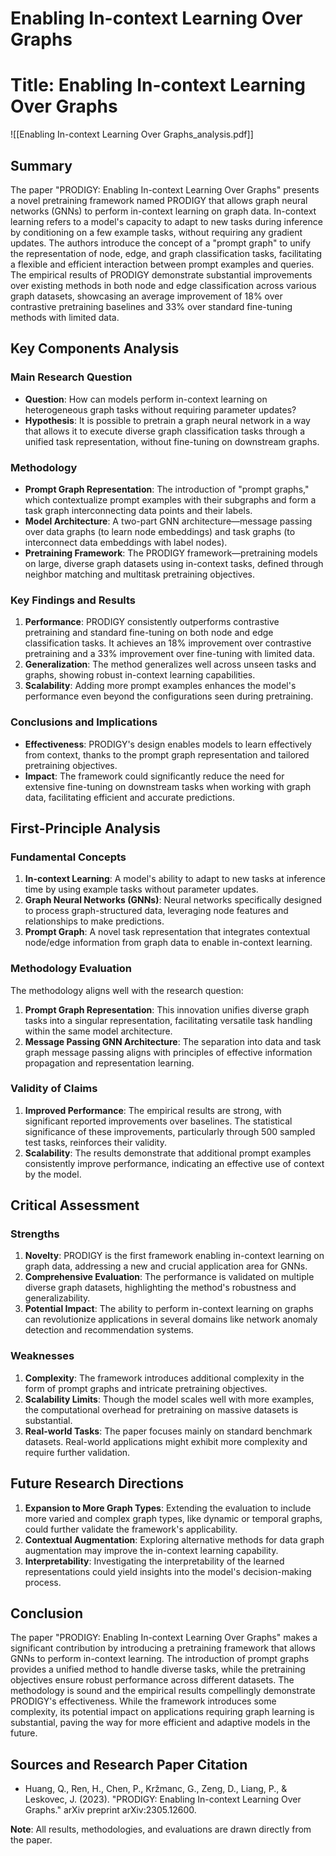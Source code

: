 # Enabling In-context Learning Over Graphs

# Title: Enabling In-context Learning Over Graphs
![[Enabling In-context Learning Over Graphs_analysis.pdf]]

## Summary
The paper "PRODIGY: Enabling In-context Learning Over Graphs" presents a novel pretraining framework named PRODIGY that allows graph neural networks (GNNs) to perform in-context learning on graph data. In-context learning refers to a model's capacity to adapt to new tasks during inference by conditioning on a few example tasks, without requiring any gradient updates. The authors introduce the concept of a "prompt graph" to unify the representation of node, edge, and graph classification tasks, facilitating a flexible and efficient interaction between prompt examples and queries. The empirical results of PRODIGY demonstrate substantial improvements over existing methods in both node and edge classification across various graph datasets, showcasing an average improvement of 18% over contrastive pretraining baselines and 33% over standard fine-tuning methods with limited data.

## Key Components Analysis

### Main Research Question
- **Question**: How can models perform in-context learning on heterogeneous graph tasks without requiring parameter updates?
- **Hypothesis**: It is possible to pretrain a graph neural network in a way that allows it to execute diverse graph classification tasks through a unified task representation, without fine-tuning on downstream graphs.

### Methodology
- **Prompt Graph Representation**: The introduction of "prompt graphs," which contextualize prompt examples with their subgraphs and form a task graph interconnecting data points and their labels.
- **Model Architecture**: A two-part GNN architecture—message passing over data graphs (to learn node embeddings) and task graphs (to interconnect data embeddings with label nodes).
- **Pretraining Framework**: The PRODIGY framework—pretraining models on large, diverse graph datasets using in-context tasks, defined through neighbor matching and multitask pretraining objectives.

### Key Findings and Results
1. **Performance**: PRODIGY consistently outperforms contrastive pretraining and standard fine-tuning on both node and edge classification tasks. It achieves an 18% improvement over contrastive pretraining and a 33% improvement over fine-tuning with limited data.
2. **Generalization**: The method generalizes well across unseen tasks and graphs, showing robust in-context learning capabilities.
3. **Scalability**: Adding more prompt examples enhances the model's performance even beyond the configurations seen during pretraining.

### Conclusions and Implications
- **Effectiveness**: PRODIGY's design enables models to learn effectively from context, thanks to the prompt graph representation and tailored pretraining objectives.
- **Impact**: The framework could significantly reduce the need for extensive fine-tuning on downstream tasks when working with graph data, facilitating efficient and accurate predictions.

## First-Principle Analysis

### Fundamental Concepts
1. **In-context Learning**: A model's ability to adapt to new tasks at inference time by using example tasks without parameter updates.
2. **Graph Neural Networks (GNNs)**: Neural networks specifically designed to process graph-structured data, leveraging node features and relationships to make predictions.
3. **Prompt Graph**: A novel task representation that integrates contextual node/edge information from graph data to enable in-context learning.

### Methodology Evaluation
The methodology aligns well with the research question:
1. **Prompt Graph Representation**: This innovation unifies diverse graph tasks into a singular representation, facilitating versatile task handling within the same model architecture.
2. **Message Passing GNN Architecture**: The separation into data and task graph message passing aligns with principles of effective information propagation and representation learning.

### Validity of Claims
1. **Improved Performance**: The empirical results are strong, with significant reported improvements over baselines. The statistical significance of these improvements, particularly through 500 sampled test tasks, reinforces their validity.
2. **Scalability**: The results demonstrate that additional prompt examples consistently improve performance, indicating an effective use of context by the model.

## Critical Assessment

### Strengths
1. **Novelty**: PRODIGY is the first framework enabling in-context learning on graph data, addressing a new and crucial application area for GNNs.
2. **Comprehensive Evaluation**: The performance is validated on multiple diverse graph datasets, highlighting the method's robustness and generalizability.
3. **Potential Impact**: The ability to perform in-context learning on graphs can revolutionize applications in several domains like network anomaly detection and recommendation systems.

### Weaknesses
1. **Complexity**: The framework introduces additional complexity in the form of prompt graphs and intricate pretraining objectives.
2. **Scalability Limits**: Though the model scales well with more examples, the computational overhead for pretraining on massive datasets is substantial.
3. **Real-world Tasks**: The paper focuses mainly on standard benchmark datasets. Real-world applications might exhibit more complexity and require further validation.

## Future Research Directions

1. **Expansion to More Graph Types**: Extending the evaluation to include more varied and complex graph types, like dynamic or temporal graphs, could further validate the framework's applicability.
2. **Contextual Augmentation**: Exploring alternative methods for data graph augmentation may improve the in-context learning capability.
3. **Interpretability**: Investigating the interpretability of the learned representations could yield insights into the model's decision-making process.

## Conclusion

The paper "PRODIGY: Enabling In-context Learning Over Graphs" makes a significant contribution by introducing a pretraining framework that allows GNNs to perform in-context learning. The introduction of prompt graphs provides a unified method to handle diverse tasks, while the pretraining objectives ensure robust performance across different datasets. The methodology is sound and the empirical results compellingly demonstrate PRODIGY's effectiveness. While the framework introduces some complexity, its potential impact on applications requiring graph learning is substantial, paving the way for more efficient and adaptive models in the future.

## Sources and Research Paper Citation
- Huang, Q., Ren, H., Chen, P., Kržmanc, G., Zeng, D., Liang, P., & Leskovec, J. (2023). "PRODIGY: Enabling In-context Learning Over Graphs." arXiv preprint arXiv:2305.12600.

**Note**: All results, methodologies, and evaluations are drawn directly from the paper.
